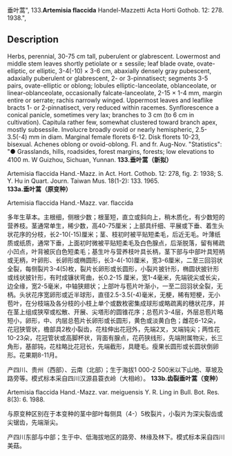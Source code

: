 垂叶蒿",
133.**Artemisia flaccida** Handel-Mazzetti Acta Horti Gothob. 12: 278. 1938.",

## Description
Herbs, perennial, 30-75 cm tall, puberulent or glabrescent. Lowermost and middle stem leaves shortly petiolate or ± sessile; leaf blade ovate, ovate-elliptic, or elliptic, 3-4(-10) × 3-6 cm, abaxially densely gray pubescent, adaxially puberulent or glabrescent, 2- or 3-pinnatisect; segments 3-5 pairs, ovate-elliptic or oblong; lobules elliptic-lanceolate, oblanceolate, or linear-oblanceolate, occasionally falcate-lanceolate, 2-15 × 1-4 mm, margin entire or serrate; rachis narrowly winged. Uppermost leaves and leaflike bracts 1- or 2-pinnatisect, very reduced within racemes. Synflorescence a conical panicle, sometimes very lax; branches to 3 cm (to 6 cm in cultivation). Capitula rather few, somewhat clustered toward branch apex, mostly subsessile. Involucre broadly ovoid or nearly hemispheric, 2.5-3.5(-4) mm in diam. Marginal female florets 6-12. Disk florets 10-23, bisexual. Achenes oblong or ovoid-oblong. Fl. and fr. Aug-Nov.
  "Statistics": "● Grasslands, hills, roadsides, forest margins, forests; low elevations to 4100 m. W Guizhou, Sichuan, Yunnan.
**133.垂叶蒿（新拟）**

Artemisia flaccida Hand.-Mazz. in Act. Hort. Cothob. 12: 278, fig. 2: 1938; S. Y. Hu in Quart. Journ. Taiwan Mus. 18(1-2): 133. 1965.
**133a.垂叶蒿（原变种）**

Artemisia flaccida Hand.-Mazz. var. flaccida

多年生草本。主根细，侧根少数；根茎短，直立或斜向上，稍木质化，有少数短的营养枝。茎通常单生，稀少数，高40-75厘米；上部具纤细、平展或下垂、着生头状花序的分枝，长2-10(-15)厘米；茎、枝初时被平贴短柔毛，后近无毛。叶薄纸质或纸质，通常下垂，上面初时微被平贴短柔毛及白色腺点，后渐脱落，留有稀疏小凹点，叶背被灰白色短柔毛；基生叶与营养枝叶具长柄，茎下部与中部叶具短柄或无柄，叶卵形、长卵形或椭圆形，长3-4(-10)厘米，宽3-6厘米，二至三回羽状全裂，每侧裂片3-4(5)枚，裂片长卵形或长圆形，小裂片披针形，椭圆状披针形或线状披针形，有时成镰状弯曲，长0.2-15 厘米，宽1-4毫米，先端锐尖或长尖，边全缘，宽2-5毫米，中轴狭翅状；上部叶与苞片叶渐小，一至二回羽状全裂，无柄。头状花序宽卵形或近半球形，直径2.5-3.5(-4)毫米，无梗，稀有短梗，无小苞叶，在分枝端及各分枝的小枝上单个或数枚密集成球形或略疏离的穗状花序，并在茎上组成狭窄或松散、开展、尖塔形的圆锥花序；总苞片3-4层，外层总苞片略短小，卵形，中、内层总苞片长卵形或长圆形，黄色或淡黄白色；雌花6-12朵，花冠狭管状，檐部具2枚小裂齿，花柱伸出花冠外，先端2叉，叉端钝尖；两性花10-23朵，花冠管状或高脚杯状，背面有腺点，花药狭线形，先端附属物尖，长三角形，基部钝，花柱略比花冠长，先端截形，具睫毛。瘦果长圆形或长圆状倒卵形。花果期8-11月。

产四川、贵州（西部）、云南（北部）；生于海拔1 000-2 500米以下山地、草坡及路旁等。模式标本采自四川汉源县蓑衣岭（大相岭）。
**133b.齿裂垂叶蒿（变种）**

Artemisia flaccida Hand.-Mazz. var. meiguensis Y. R. Ling in Bull. Bot. Res. 8(3): 6. 1988.

与原变种区别在于本变种的茎中部叶每侧具（4-）5枚裂片，小裂片为深尖裂齿或尖锯齿，先端渐尖。

产四川东部与中部；生于中、低海拔地区的路旁、林缘及林下。模式标本采自四川美菇。
